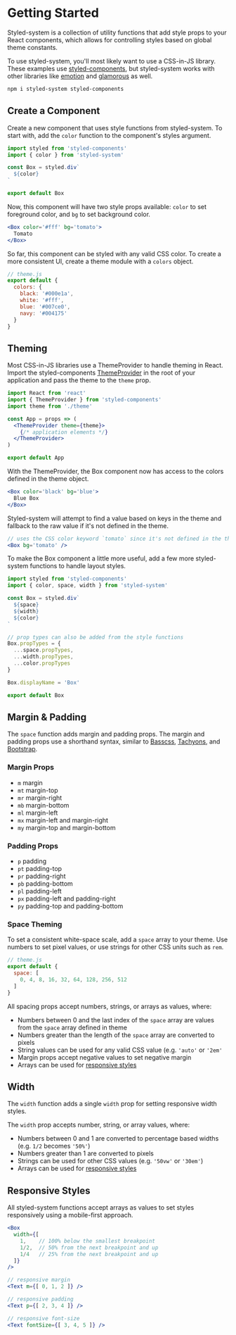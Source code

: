 
# Getting Started

Styled-system is a collection of utility functions that add style props
to your React components,
which allows for controlling styles based on global theme constants.

To use styled-system, you'll most likely want to use a CSS-in-JS library.
These examples use [styled-components][],
but styled-system works with other libraries
like [emotion][] and [glamorous][] as well.

```sh
npm i styled-system styled-components
```

## Create a Component

Create a new component that uses style functions from styled-system.
To start with, add the `color` function to the component's styles argument.

```js
import styled from 'styled-components'
import { color } from 'styled-system'

const Box = styled.div`
  ${color}
`

export default Box
```

Now, this component will have two style props available: `color` to set foreground color, and `bg` to set background color.

```jsx
<Box color='#fff' bg='tomato'>
  Tomato
</Box>
```

So far, this component can be styled with any valid CSS color.
To create a more consistent UI, create a theme module with a `colors` object.

```js
// theme.js
export default {
  colors: {
    black: '#000e1a',
    white: '#fff',
    blue: '#007ce0',
    navy: '#004175'
  }
}
```

## Theming

Most CSS-in-JS libraries use a ThemeProvider to handle theming in React.
Import the styled-components [ThemeProvider][] in the root of your application and pass the theme to the `theme` prop.

```jsx
import React from 'react'
import { ThemeProvider } from 'styled-components'
import theme from './theme'

const App = props => (
  <ThemeProvider theme={theme}>
    {/* application elements */}
  </ThemeProvider>
)

export default App
```

[ThemeProvider]: https://www.styled-components.com/docs/advanced#theming

With the ThemeProvider, the Box component now has access to the colors defined in the theme object.

```jsx
<Box color='black' bg='blue'>
  Blue Box
</Box>
```

Styled-system will attempt to find a value based on keys in the theme and fallback to the raw value if it's not defined in the theme.

```jsx
// uses the CSS color keyword `tomato` since it's not defined in the theme
<Box bg='tomato' />
```

To make the Box component a little more useful, add a few more styled-system functions
to handle layout styles.

```jsx
import styled from 'styled-components'
import { color, space, width } from 'styled-system'

const Box = styled.div`
  ${space}
  ${width}
  ${color}
`

// prop types can also be added from the style functions
Box.propTypes = {
  ...space.propTypes,
  ...width.propTypes,
  ...color.propTypes
}

Box.displayName = 'Box'

export default Box
```

## Margin & Padding

The `space` function adds margin and padding props.
The margin and padding props use a shorthand syntax, similar to
[Basscss][basscss], [Tachyons][tachyons], and [Bootstrap][bootstrap].

[basscss]: http://basscss.com/#basscss-margin
[tachyons]: http://tachyons.io/docs/layout/spacing/
[bootstrap]: https://getbootstrap.com/docs/4.1/utilities/spacing/

### Margin Props

- `m` margin
- `mt` margin-top
- `mr` margin-right
- `mb` margin-bottom
- `ml` margin-left
- `mx` margin-left and margin-right
- `my` margin-top and margin-bottom

### Padding Props

- `p` padding
- `pt` padding-top
- `pr` padding-right
- `pb` padding-bottom
- `pl` padding-left
- `px` padding-left and padding-right
- `py` padding-top and padding-bottom

### Space Theming

To set a consistent white-space scale, add a `space` array to your theme.
Use numbers to set pixel values, or use strings for other CSS units such as `rem`.

```js
// theme.js
export default {
  space: [
    0, 4, 8, 16, 32, 64, 128, 256, 512
  ]
}
```

All spacing props accept numbers, strings, or arrays as values, where:

- Numbers between 0 and the last index of the `space` array are values from the `space` array defined in theme
- Numbers greater than the length of the `space` array are converted to pixels
- String values can be used for any valid CSS value (e.g. `'auto'` or `'2em'`
- Margin props accept negative values to set negative margin
- Arrays can be used for [responsive styles](#responsive-styles)


## Width

The `width` function adds a single `width` prop for setting responsive width styles.

The `width` prop accepts number, string, or array values, where:

- Numbers between 0 and 1 are converted to percentage based widths (e.g. `1/2` becomes `'50%'`)
- Numbers greater than 1 are converted to pixels
- Strings can be used for other CSS values (e.g. `'50vw'` or `'30em'`)
- Arrays can be used for [responsive styles](#responsive-styles)


## Responsive Styles

All styled-system functions accept arrays as values to set styles responsively using a mobile-first approach.

```jsx
<Box
  width={[
    1,    // 100% below the smallest breakpoint
    1/2,  // 50% from the next breakpoint and up
    1/4   // 25% from the next breakpoint and up
  ]}
/>
```

```jsx
// responsive margin
<Text m={[ 0, 1, 2 ]} />

// responsive padding
<Text p={[ 2, 3, 4 ]} />

// responsive font-size
<Text fontSize={[ 3, 4, 5 ]} />
```

[styled-components]: https://github.com/styled-components/styled-components
[emotion]: https://github.com/emotion-js/emotion
[glamorous]: https://github.com/paypal/glamorous
